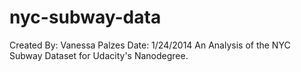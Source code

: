 # nyc-subway-data
Created By: Vanessa Palzes
Date: 1/24/2014
An Analysis of the NYC Subway Dataset for Udacity's Nanodegree.
